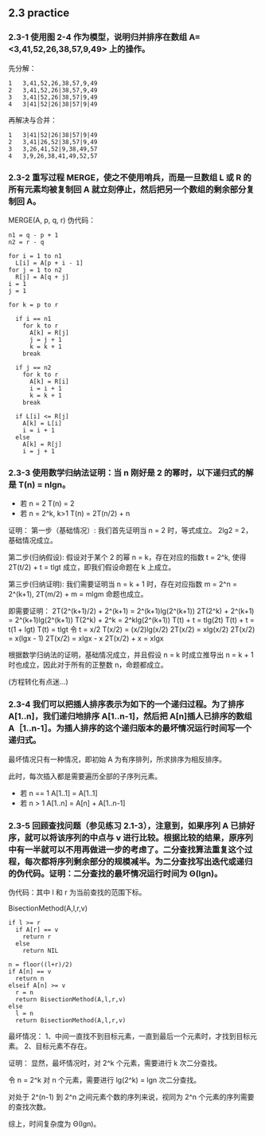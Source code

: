 ## 2.3 practice

### 2.3-1 使用图 2-4 作为模型，说明归并排序在数组 A=<3,41,52,26,38,57,9,49> 上的操作。

先分解：

```
1   3,41,52,26,38,57,9,49
2   3,41,52,26|38,57,9,49
3   3,41|52,26|38,57|9,49
4   3|41|52|26|38|57|9|49
```

再解决与合并：

```
1   3|41|52|26|38|57|9|49
2   3,41|26,52|38,57|9,49
3   3,26,41,52|9,38,49,57
4   3,9,26,38,41,49,52,57
```

### 2.3-2 重写过程 MERGE，使之不使用哨兵，而是一旦数组 L 或 R 的所有元素均被复制回 A 就立刻停止，然后把另一个数组的剩余部分复制回 A。

MERGE(A, p, q, r) 伪代码：

```
n1 = q - p + 1
n2 = r - q

for i = 1 to n1
  L[i] = A[p + i - 1]
for j = 1 to n2
  R[j] = A[q + j]
i = 1
j = 1

for k = p to r

  if i == n1
    for k to r
      A[k] = R[j]
      j = j + 1
      k = k + 1
    break

  if j == n2
    for k to r
      A[k] = R[i]
      i = i + 1
      k = k + 1
    break

  if L[i] <= R[j]
    A[k] = L[i]
    i = i + 1
  else
    A[k] = R[j]
    i = j + 1

```

### 2.3-3 使用数学归纳法证明：当 n 刚好是 2 的幂时，以下递归式的解是 T(n) = nlgn。

- 若 n = 2
  T(n) = 2
- 若 n = 2^k, k>1
  T(n) = 2T(n/2) + n

证明：
第一步（基础情况）:
我们首先证明当 n = 2 时，等式成立。
2lg2 = 2，基础情况成立。

第二步(归纳假设):
假设对于某个 2 的幂 n = k，存在对应的指数 t = 2^k, 使得 2T(t/2) + t = tlgt 成立，即我们假设命题在 k 上成立。

第三步(归纳证明):
我们需要证明当 n = k + 1 时，存在对应指数 m = 2^n = 2^(k+1), 2T(m/2) + m = mlgm 命题也成立。

即需要证明：
2T(2^(k+1)/2) + 2^(k+1) = 2^(k+1)lg(2^(k+1))
2T(2^k) + 2^(k+1) = 2^(k+1)lg(2^(k+1))
T(2^k) + 2^k = 2^klg(2^(k+1))
T(t) + t = tlg(2t)
T(t) + t = t(1 + lgt)
T(t) = tlgt
令 t = x/2
T(x/2) = (x/2)lg(x/2)
2T(x/2) = xlg(x/2)
2T(x/2) = x(lgx - 1)
2T(x/2) = xlgx - x
2T(x/2) + x = xlgx

根据数学归纳法的证明，基础情况成立，并且假设 n = k 时成立推导出 n = k + 1 时也成立，因此对于所有的正整数 n，命题都成立。

(方程转化有点迷...)

### 2.3-4 我们可以把插人排序表示为如下的一个递归过程。为了排序 A[1..n]，我们递归地排序 A[1..n-1]，然后把 A[n]插人已排序的数组 A［1..n-1］。为插人排序的这个递归版本的最坏情况运行时间写一个递归式。

最坏情况只有一种情况，即初始 A 为有序排列，所求排序为相反排序。

此时，每次插入都是需要遍历全部的子序列元素。

- 若 n == 1
  A[1..1] = A[1..1]
- 若 n > 1
  A[1..n] = A[n] + A[1..n-1]

### 2.3-5 回顾查找问题（参见练习 2.1-3），注意到，如果序列 A 已排好序，就可以将该序列的中点与 v 进行比较。根据比较的结果，原序列中有一半就可以不用再做进一步的考虑了。二分查找算法重复这个过程，每次都将序列剩余部分的规模减半。为二分查找写出迭代或递归的伪代码。证明：二分查找的最坏情况运行时间为 Θ(lgn)。

伪代码：其中 l 和 r 为当前查找的范围下标。

BisectionMethod(A,l,r,v)

```
if l >= r
  if A[r] == v
    return r
  else
    return NIL

n = floor((l+r)/2)
if A[n] == v
  return n
elseif A[n] >= v
  r = n
  return BisectionMethod(A,l,r,v)
else
  l = n
  return BisectionMethod(A,l,r,v)
```

最坏情况：
1、中间一直找不到目标元素，一直到最后一个元素时，才找到目标元素。
2、目标元素不存在。

证明：
显然，最坏情况时，对 2^k 个元素，需要进行 k 次二分查找。

令 n = 2^k
对 n 个元素，需要进行 lg(2^k) = lgn 次二分查找。

对处于 2^(n-1) 到 2^n 之间元素个数的序列来说，视同为 2^n 个元素的序列需要的查找次数。

综上，时间复杂度为 Θ(lgn)。
